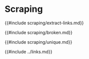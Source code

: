 # Scraping

{{#include scraping/extract-links.md}}

{{#include scraping/broken.md}}

{{#include scraping/unique.md}}

{{#include ../links.md}}
